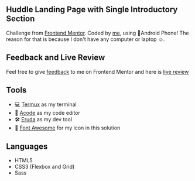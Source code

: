 ## Huddle Landing Page with Single Introductory Section

Challenge from
[Frontend Mentor](https://www.frontendmentor.io/challenges/huddle-landing-page-with-a-single-introductory-section-B_2Wvxgi0).
Coded by [me](https://www.frontendmentor.io/profile/vanzasetia), using
📱Android Phone! The reason for that is because I don't have any
computer or laptop ☺️.

## Feedback and Live Review

Feel free to give [feedback]() to me on Frontend Mentor and here is
[live review]()

## Tools

- 💻 [Termux](https://f-droid.org/packages/com.termux/) as my terminal
- 📝
  [Acode](https://play.google.com/store/apps/details?id=com.foxdebug.acodefree)
  as my code editor
- 🛠️ [Eruda](https://github.com/liriliri/eruda) as my dev tool
- 🔎 [Font Awesome](https://fontawesome.com) for my icon in this
  solution

## Languages

- HTML5
- CSS3 (Flexbox and Grid)
- Sass
